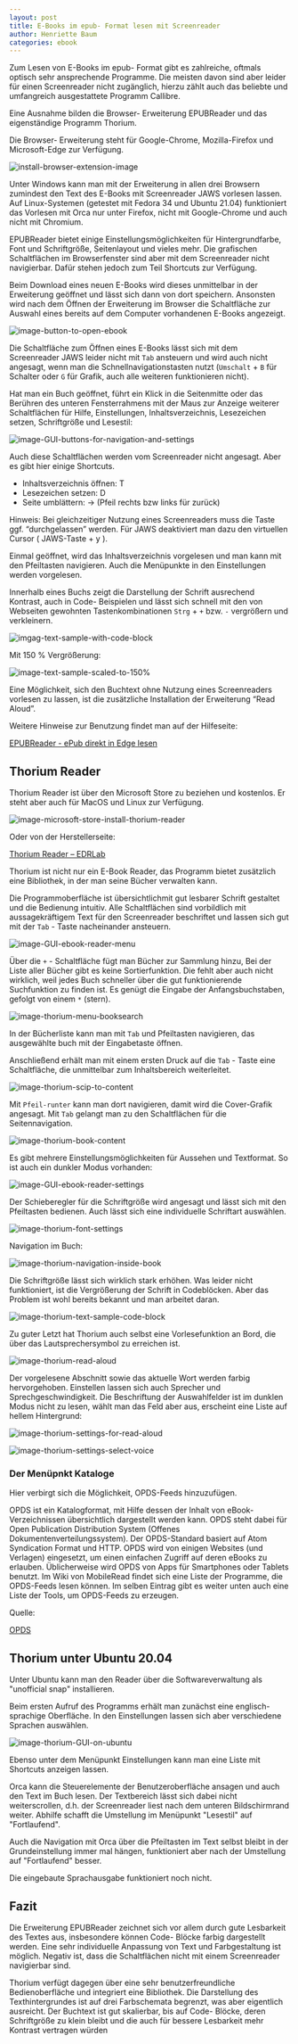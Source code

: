 ```yaml
---
layout: post
title: E-Books im epub- Format lesen mit Screenreader
author: Henriette Baum
categories: ebook
---
```



Zum Lesen von E-Books im epub- Format gibt es zahlreiche, oftmals optisch sehr ansprechende Programme. Die meisten davon sind aber leider für einen Screenreader nicht zugänglich, hierzu zählt auch das beliebte und umfangreich ausgestattete Programm Callibre.

Eine Ausnahme bilden die Browser- Erweiterung EPUBReader und das eigenständige Programm Thorium.

Die Browser- Erweiterung steht für Google-Chrome, Mozilla-Firefox und Microsoft-Edge zur Verfügung.

![install-browser-extension-image](/assets/images/Epub-Screenreader-images/epub-screenreader_18.png)

Unter Windows kann man mit der Erweiterung in allen drei Browsern zumindest den Text des E-Books mit Screenreader JAWS vorlesen lassen. Auf Linux-Systemen (getestet mit Fedora 34 und Ubuntu 21.04) funktioniert das Vorlesen mit Orca nur unter Firefox, nicht mit Google-Chrome und auch nicht mit Chromium.

EPUBReader bietet einige Einstellungsmöglichkeiten für Hintergrundfarbe, Font und Schriftgröße, Seitenlayout und vieles mehr. Die grafischen Schaltflächen im Browserfenster sind aber mit dem Screenreader nicht navigierbar. Dafür stehen jedoch zum Teil Shortcuts zur Verfügung.

Beim Download eines neuen E-Books wird dieses unmittelbar in der Erweiterung geöffnet und lässt sich dann von dort speichern. Ansonsten wird nach dem Öffnen der Erweiterung im Browser die Schaltfläche zur Auswahl eines bereits auf dem Computer vorhandenen E-Books angezeigt.

![image-button-to-open-ebook](/assets/images/Epub-Screenreader-images/epub-screenreader_1.png)

Die Schaltfläche zum Öffnen eines E-Books lässt sich mit dem Screenreader JAWS leider nicht mit `Tab` ansteuern und wird auch nicht angesagt, wenn man die Schnellnavigationstasten nutzt (`Umschalt` + `B` für Schalter oder `G` für Grafik, auch alle weiteren funktionieren nicht).

Hat man ein Buch geöffnet, führt ein Klick in die Seitenmitte oder das Berühren des unteren Fensterrahmens mit der Maus zur Anzeige weiterer Schaltflächen für Hilfe, Einstellungen, Inhaltsverzeichnis, Lesezeichen setzen, Schriftgröße und Lesestil:

![image-GUI-buttons-for-navigation-and-settings](/assets/images/Epub-Screenreader-images/epub-screenreader_2.png)

Auch diese Schaltflächen werden vom Screenreader nicht angesagt. Aber es gibt hier einige Shortcuts.

- Inhaltsverzeichnis öffnen: T
- Lesezeichen setzen: D
- Seite umblättern: -> (Pfeil rechts bzw links für zurück)

Hinweis: Bei gleichzeitiger Nutzung eines Screenreaders muss die Taste ggf. “durchgelassen” werden. Für JAWS deaktiviert man dazu den virtuellen Cursor ( JAWS-Taste + y ).

Einmal geöffnet, wird das Inhaltsverzeichnis vorgelesen und man kann mit den Pfeiltasten navigieren. Auch die Menüpunkte in den Einstellungen werden vorgelesen.

Innerhalb eines Buchs zeigt die Darstellung der Schrift ausrechend Kontrast, auch in Code- Beispielen und lässt sich schnell mit den von Webseiten gewohnten Tastenkombinationen `Strg` + `+` bzw. `-` vergrößern und verkleinern.

![imgag-text-sample-with-code-block](/assets/images/Epub-Screenreader-images/epub-screenreader_3.png)

Mit 150 % Vergrößerung:

![image-text-sample-scaled-to-150%](/assets/images/Epub-Screenreader-images/epub-screenreader_4.png)

Eine Möglichkeit, sich den Buchtext ohne Nutzung eines Screenreaders vorlesen zu lassen, ist die zusätzliche Installation der Erweiterung “Read Aloud”.

Weitere Hinweise zur Benutzung findet man auf der Hilfeseite:

[EPUBReader - ePub direkt in Edge lesen](https://www.epubread.com/de/faq.php?webext=1)

## Thorium Reader

Thorium Reader ist über den Microsoft Store zu beziehen und kostenlos. Er steht aber auch für MacOS und Linux zur Verfügung.

![image-microsoft-store-install-thorium-reader](/assets/images/Epub-Screenreader-images/epub-screenreader_5.png)

Oder von der Herstellerseite:

[Thorium Reader – EDRLab](https://www.edrlab.org/software/thorium-reader/)

Thorium ist nicht nur ein E-Book Reader, das Programm bietet zusätzlich eine Bibliothek, in der man seine Bücher verwalten kann.

Die Programmoberfläche ist übersichtlichmit gut lesbarer Schrift gestaltet und die Bedienung intuitiv. Alle Schaltflächen sind vorbildlich mit aussagekräftigem Text für den Screenreader beschriftet und lassen sich gut mit der `Tab` - Taste nacheinander ansteuern.

![image-GUI-ebook-reader-menu](/assets/images/Epub-Screenreader-images/epub-screenreader_6.png)

Über die `+` - Schaltfläche fügt man Bücher zur Sammlung hinzu, Bei der Liste aller Bücher gibt es keine Sortierfunktion. Die fehlt aber auch nicht wirklich, weil jedes Buch schneller über die gut funktionierende Suchfunktion zu finden ist. Es genügt die Eingabe der Anfangsbuchstaben, gefolgt von einem `*` (stern).

![image-thorium-menu-booksearch](/assets/images/Epub-Screenreader-images/epub-screenreader_7.png)

In der Bücherliste kann man mit `Tab` und Pfeiltasten navigieren, das ausgewählte buch mit der Eingabetaste öffnen.

Anschließend erhält man mit einem ersten Druck auf die `Tab` - Taste eine Schaltfläche, die unmittelbar zum Inhaltsbereich weiterleitet.

![image-thorium-scip-to-content](/assets/images/Epub-Screenreader-images/epub-screenreader_8.png)

Mit `Pfeil-runter` kann man dort navigieren, damit wird die Cover-Grafik angesagt. Mit `Tab` gelangt man zu den Schaltflächen für die Seitennavigation.

![image-thorium-book-content](/assets/images/Epub-Screenreader-images/epub-screenreader_9.png)

Es gibt mehrere Einstellungsmöglichkeiten für Aussehen und Textformat. So ist auch ein dunkler Modus vorhanden:

![image-GUI-ebook-reader-settings](/assets/images/Epub-Screenreader-images/epub-screenreader_10.png)

Der Schieberegler für die Schriftgröße wird angesagt und lässt sich mit den Pfeiltasten bedienen. Auch lässt sich eine individuelle Schriftart auswählen.

![image-thorium-font-settings](/assets/images/Epub-Screenreader-images/epub-screenreader_11.png)

Navigation im Buch:

![image-thorium-navigation-inside-book](/assets/images/Epub-Screenreader-images/epub-screenreader_12.png)

Die Schriftgröße lässt sich wirklich stark erhöhen. Was leider nicht funktioniert, ist die Vergrößerung der Schrift in Codeblöcken. Aber das Problem ist wohl bereits bekannt und man arbeitet daran.

![image-thorium-text-sample-code-block](/assets/images/Epub-Screenreader-images/epub-screenreader_13.png)

Zu guter Letzt hat Thorium auch selbst eine Vorlesefunktion an Bord, die über das Lautsprechersymbol zu erreichen ist.

![image-thorium-read-aloud](/assets/images/Epub-Screenreader-images/epub-screenreader_14.png)

Der vorgelesene Abschnitt sowie das aktuelle Wort werden farbig hervorgehoben. Einstellen lassen sich auch Sprecher und Sprechgeschwindigkeit. Die Beschriftung der Auswahlfelder ist im dunklen Modus nicht zu lesen, wählt man das Feld aber aus, erscheint eine Liste auf hellem Hintergrund:

![image-thorium-settings-for-read-aloud](/assets/images/Epub-Screenreader-images/epub-screenreader_15.png)

![image-thorium-settings-select-voice](/assets/images/Epub-Screenreader-images/epub-screenreader_16.png)

### Der Menüpnkt Kataloge

Hier verbirgt sich die Möglichkeit, OPDS-Feeds hinzuzufügen.

OPDS ist ein Katalogformat, mit Hilfe dessen der Inhalt von eBook-Verzeichnissen übersichtlich dargestellt werden kann. OPDS steht dabei für Open Publication Distribution System (Offenes Dokumentenverteilungssystem). Der OPDS-Standard basiert auf Atom Syndication Format und HTTP.
OPDS wird von einigen Websites (und Verlagen) eingesetzt, um einen einfachen Zugriff auf deren eBooks zu erlauben. Üblicherweise wird OPDS von Apps für Smartphones oder Tablets benutzt. Im Wiki von MobileRead findet sich eine Liste der Programme, die OPDS-Feeds lesen können. Im selben Eintrag gibt es weiter unten auch eine Liste der Tools, um OPDS-Feeds zu erzeugen. 

Quelle: 

[OPDS](https://papierlos-lesen.de/glossar/opds/)

## Thorium unter Ubuntu 20.04

Unter Ubuntu kann man den Reader über die Softwareverwaltung als "unofficial snap" installieren. 

Beim ersten Aufruf des Programms erhält man zunächst eine englisch-sprachige Oberfläche. In den Einstellungen lassen sich aber verschiedene Sprachen auswählen. 

![image-thorium-GUI-on-ubuntu](/assets/images/Epub-Screenreader-images/epub-screenreader_17.png)

Ebenso unter dem Menüpunkt Einstellungen kann man eine Liste mit Shortcuts anzeigen lassen. 

Orca kann die Steuerelemente der Benutzeroberfläche ansagen und auch den Text im Buch lesen. Der Textbereich lässt sich dabei nicht weiterscrollen, d.h. der Screenreader liest nach dem unteren Bildschirmrand weiter. Abhilfe schafft die Umstellung im Menüpunkt "Lesestil" auf "Fortlaufend". 

Auch die Navigation mit Orca über die Pfeiltasten im Text selbst bleibt in der Grundeinstellung immer mal hängen, funktioniert aber nach der Umstellung auf "Fortlaufend" besser.

Die eingebaute Sprachausgabe funktioniert noch nicht.

## Fazit

Die Erweiterung EPUBReader zeichnet sich vor allem durch gute Lesbarkeit des Textes aus, insbesondere können Code- Blöcke farbig dargestellt werden. Eine sehr individuelle Anpassung von Text und Farbgestaltung ist möglich. Negativ ist, dass die Schaltflächen nicht mit einem Screenreader navigierbar sind.

Thorium verfügt dagegen über eine sehr benutzerfreundliche Bedienoberfläche und integriert eine Bibliothek. Die Darstellung des Texthintergrundes ist auf drei Farbschemata begrenzt, was aber eigentlich ausreicht. Der Buchtext ist gut skalierbar, bis auf Code- Blöcke, deren Schriftgröße zu klein bleibt und die auch für bessere Lesbarkeit mehr Kontrast vertragen würden